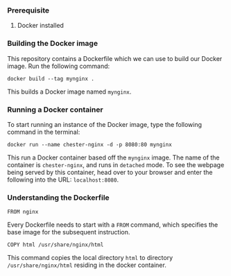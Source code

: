 ### Prerequisite

1. Docker installed

### Building the Docker image

This repository contains a Dockerfile which we can use to build our Docker image. Run the following command:

```docker build --tag mynginx .```

This builds a Docker image named `mynginx`.


### Running a Docker container

To start running an instance of the Docker image, type the following command in the terminal:

```docker run --name chester-nginx -d -p 8080:80 mynginx```

This run a Docker container based off the `mynginx` image. The name of the container is `chester-nginx`, and runs in `detached` mode. To see the webpage being served by this container, head over to your browser and enter the following into the URL: `localhost:8080`.


### Understanding the Dockerfile

```FROM nginx```

Every Dockerfile needs to start with a `FROM` command, which specifies the base image for the subsequent instruction.

```COPY html /usr/share/nginx/html```

This command copies the local directory `html` to directory `/usr/share/nginx/html` residing in the docker container.

